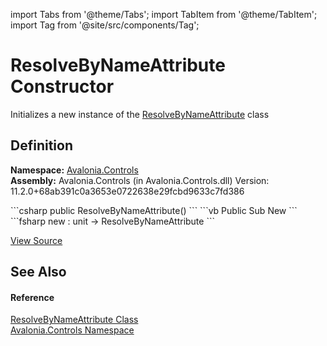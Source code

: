 import Tabs from '@theme/Tabs'; 
import TabItem from '@theme/TabItem'; 
import Tag from '@site/src/components/Tag'; 

# ResolveByNameAttribute Constructor


Initializes a new instance of the <a href="T_Avalonia_Controls_ResolveByNameAttribute">ResolveByNameAttribute</a> class



## Definition
**Namespace:** <a href="N_Avalonia_Controls">Avalonia.Controls</a>  
**Assembly:** Avalonia.Controls (in Avalonia.Controls.dll) Version: 11.2.0+68ab391c0a3653e0722638e29fcbd9633c7fd386

<Tabs groupId="api-code-preview">
<TabItem value="csharp" label="C#">
```csharp
public ResolveByNameAttribute()
```
</TabItem>
<TabItem value="vb" label="VB">
```vb
Public Sub New
```
</TabItem>
<TabItem value="fsharp" label="F#">
```fsharp
new : unit -> ResolveByNameAttribute
```
</TabItem>
</Tabs>



<a href="https://github.com/AvaloniaUI/Avalonia/tree/master/srcAvalonia.Controls/ResolveByNameAttribute.cs" title="View the source code">View Source</a>



## See Also


#### Reference
<a href="T_Avalonia_Controls_ResolveByNameAttribute">ResolveByNameAttribute Class</a>  
<a href="N_Avalonia_Controls">Avalonia.Controls Namespace</a>  
